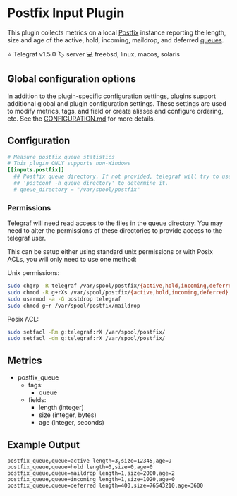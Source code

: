 # Postfix Input Plugin

This plugin collects metrics on a local [Postfix][postfix] instance reporting
the length, size and age of the active, hold, incoming, maildrop, and deferred
[queues][queues].

⭐ Telegraf v1.5.0
🏷️ server
💻 freebsd, linux, macos, solaris

[postfix]: https://www.postfix.org/
[queues]: https://www.postfix.org/QSHAPE_README.html#queues

## Global configuration options <!-- @/docs/includes/plugin_config.md -->

In addition to the plugin-specific configuration settings, plugins support
additional global and plugin configuration settings. These settings are used to
modify metrics, tags, and field or create aliases and configure ordering, etc.
See the [CONFIGURATION.md][CONFIGURATION.md] for more details.

[CONFIGURATION.md]: ../../../docs/CONFIGURATION.md#plugins

## Configuration

```toml @sample.conf
# Measure postfix queue statistics
# This plugin ONLY supports non-Windows
[[inputs.postfix]]
  ## Postfix queue directory. If not provided, telegraf will try to use
  ## 'postconf -h queue_directory' to determine it.
  # queue_directory = "/var/spool/postfix"
```

### Permissions

Telegraf will need read access to the files in the queue directory.  You may
need to alter the permissions of these directories to provide access to the
telegraf user.

This can be setup either using standard unix permissions or with Posix ACLs,
you will only need to use one method:

Unix permissions:

```sh
sudo chgrp -R telegraf /var/spool/postfix/{active,hold,incoming,deferred}
sudo chmod -R g+rXs /var/spool/postfix/{active,hold,incoming,deferred}
sudo usermod -a -G postdrop telegraf
sudo chmod g+r /var/spool/postfix/maildrop
```

Posix ACL:

```sh
sudo setfacl -Rm g:telegraf:rX /var/spool/postfix/
sudo setfacl -dm g:telegraf:rX /var/spool/postfix/
```

## Metrics

- postfix_queue
  - tags:
    - queue
  - fields:
    - length (integer)
    - size (integer, bytes)
    - age (integer, seconds)

## Example Output

```text
postfix_queue,queue=active length=3,size=12345,age=9
postfix_queue,queue=hold length=0,size=0,age=0
postfix_queue,queue=maildrop length=1,size=2000,age=2
postfix_queue,queue=incoming length=1,size=1020,age=0
postfix_queue,queue=deferred length=400,size=76543210,age=3600
```
